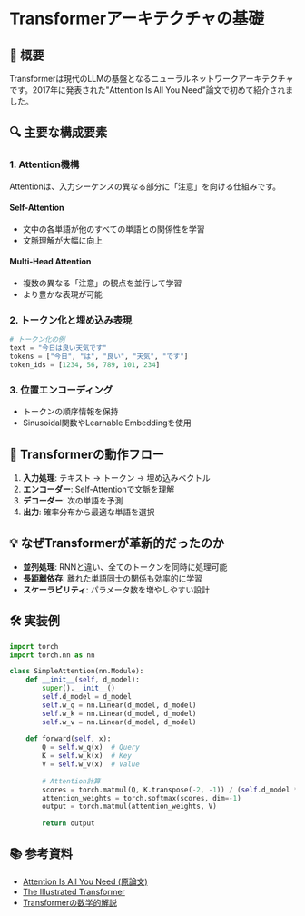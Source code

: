 # Transformerアーキテクチャの基礎

## 🧠 概要

Transformerは現代のLLMの基盤となるニューラルネットワークアーキテクチャです。2017年に発表された"Attention Is All You Need"論文で初めて紹介されました。

## 🔍 主要な構成要素

### 1. Attention機構

Attentionは、入力シーケンスの異なる部分に「注意」を向ける仕組みです。

#### Self-Attention
- 文中の各単語が他のすべての単語との関係性を学習
- 文脈理解が大幅に向上

#### Multi-Head Attention
- 複数の異なる「注意」の観点を並行して学習
- より豊かな表現が可能

### 2. トークン化と埋め込み表現

```python
# トークン化の例
text = "今日は良い天気です"
tokens = ["今日", "は", "良い", "天気", "です"]
token_ids = [1234, 56, 789, 101, 234]
```

### 3. 位置エンコーディング

- トークンの順序情報を保持
- Sinusoidal関数やLearnable Embeddingを使用

## 🔄 Transformerの動作フロー

1. **入力処理**: テキスト → トークン → 埋め込みベクトル
2. **エンコーダー**: Self-Attentionで文脈を理解
3. **デコーダー**: 次の単語を予測
4. **出力**: 確率分布から最適な単語を選択

## 💡 なぜTransformerが革新的だったのか

- **並列処理**: RNNと違い、全てのトークンを同時に処理可能
- **長距離依存**: 離れた単語同士の関係も効率的に学習
- **スケーラビリティ**: パラメータ数を増やしやすい設計

## 🛠️ 実装例

```python
import torch
import torch.nn as nn

class SimpleAttention(nn.Module):
    def __init__(self, d_model):
        super().__init__()
        self.d_model = d_model
        self.w_q = nn.Linear(d_model, d_model)
        self.w_k = nn.Linear(d_model, d_model)
        self.w_v = nn.Linear(d_model, d_model)
    
    def forward(self, x):
        Q = self.w_q(x)  # Query
        K = self.w_k(x)  # Key
        V = self.w_v(x)  # Value
        
        # Attention計算
        scores = torch.matmul(Q, K.transpose(-2, -1)) / (self.d_model ** 0.5)
        attention_weights = torch.softmax(scores, dim=-1)
        output = torch.matmul(attention_weights, V)
        
        return output
```

## 📚 参考資料

- [Attention Is All You Need (原論文)](https://arxiv.org/abs/1706.03762)
- [The Illustrated Transformer](http://jalammar.github.io/illustrated-transformer/)
- [Transformerの数学的解説](https://proceedings.neurips.cc/paper/2017/file/3f5ee243547dee91fbd053c1c4a845aa-Paper.pdf)
